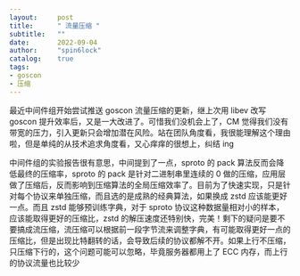 ```yaml
---
layout:     post
title:      " 流量压缩 "
subtitle:   ""
date:       2022-09-04
author:     "spin6lock"
catalog:    true
tags:
- goscon
- 压缩
---
```


最近中间件组开始尝试推送 goscon 流量压缩的更新，继上次用 libev 改写 goscon 提升效率后，又是一大改进了。可惜我们没机会上了，CM 觉得我们没有带宽的压力，引入更新只会增加潜在风险。站在团队角度看，我很能理解这个理由啦，但是单纯的从技术追求角度看，又心痒痒的很想上，纠结 ing

中间件组的实验报告很有意思，中间提到了一点，sproto 的 pack 算法反而会降低最终的压缩率，sproto 的 pack 是针对二进制串里连续的 0 做的压缩，应用层做了压缩后，反而影响到压缩算法的全局压缩效率了。目前为了快速实现，只是针对每个协议来单独压缩，而且选的是成熟的经典算法，如果换成 zstd 应该能更好一点。而且 zstd 能够预训练字典，对于 sproto 协议这种数据量相对小的样本，应该能取得更好的压缩比，zstd 的解压速度还特别快，完美！剩下的疑问是要不要搞成流压缩，流压缩可以根据前一段字节流来调整字典，有可能取得更好一点的压缩比，但是出现比特翻转的话，会导致后续的协议都解不开。如果上行不压缩，只压缩下行的，这个问题可能可以忽略，毕竟服务器都用上了 ECC 内存，而上行的协议流量也比较少

